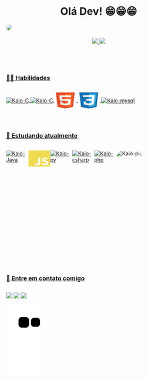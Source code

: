 <h1 align="center" >Olá Dev!  😁😁😁</h1> 

<div >
  <img  src="https://cdn.discordapp.com/attachments/899380831808811091/901093397115310140/1634907797269.png" style="border-radius: 20px;"> 
</div><br>

<div align="center">
  <a href="https://github.com/KaioGalvao">
  <img height="175em" src="https://github-readme-stats.vercel.app/api?username=KaioGalvao&show_icons=true&theme=dark&include_all_commits=true&count_private=true"/>
  <img height="175em" src="https://github-readme-stats.vercel.app/api/top-langs/?username=KaioGalvao&layout=compact&langs_count=7&theme=dark"/>
</div><br>
 
  

  
<h3><br><br> 👩‍💻 Habilidades<h3>
  
  ##
  
  <img  align="center" alt="Kaio-C" height="45" width="60" src="https://cdn.jsdelivr.net/gh/devicons/devicon/icons/figma/figma-original.svg" />
  <img align="center" alt="Kaio-C" height="45" width="60" src="https://cdn.jsdelivr.net/gh/devicons/devicon/icons/c/c-original.svg">
  <img align="center" alt="Kaio-HTML" height="45" width="60" src="https://raw.githubusercontent.com/devicons/devicon/master/icons/html5/html5-original.svg">
  <img align="center" alt="Kaio-CSS" height="45" width="60" src="https://raw.githubusercontent.com/devicons/devicon/master/icons/css3/css3-original.svg">
  <img align="center" alt="Kaio-mysql" height="60" width="90" src="https://cdn.jsdelivr.net/gh/devicons/devicon/icons/mysql/mysql-original-wordmark.svg">
  
  <h3><br><br>📘 Estudando atualmente<h3>
    
##
    
<div style="display: flex">
  
  <img align="center" alt="Kaio-Java" height="45" width="60" src="https://cdn.jsdelivr.net/gh/devicons/devicon/icons/java/java-original-wordmark.svg">
  <img align="center" alt="Kaio-Js" height="45" width="60" src="https://raw.githubusercontent.com/devicons/devicon/master/icons/javascript/javascript-plain.svg">
  <img align="center" alt="Kaio-py" height="45" width="60" src="https://cdn.jsdelivr.net/gh/devicons/devicon/icons/python/python-original.svg">
  <img align="center" alt="Kaio-csharp" height="45" width="60" src="https://cdn.jsdelivr.net/gh/devicons/devicon/icons/csharp/csharp-original.svg">
  <img align="center" alt="Kaio-php" height="45" width="60" src="https://cdn.jsdelivr.net/gh/devicons/devicon/icons/php/php-original.svg">
  <img align="right" alt="Kaio-pic" height="235" style="border-radius: 20px;" src="https://cdn.discordapp.com/attachments/899380831808811091/899471281223778334/5qtjof.gif">
</div><br><br>
  
##
  
  <h3><br><br>📲 Entre em contato comigo<h3>
    
##
  
 <div> 
  <a href="https://instagram.com/kaio_v_galvao" target="_blank"><img src="https://img.shields.io/badge/-Instagram-%23E4405F?style=for-the-badge&logo=instagram&logoColor=white" target="_blank"></a>
  <a href = "mailto:kaiovsagalvao@gmail.com"><img src="https://img.shields.io/badge/-Gmail-%23333?style=for-the-badge&logo=gmail&logoColor=white" target="_blank"></a>
  <a href = "https://linkedin.com/in/kaio-galvao"><img src="https://img.shields.io/badge/-LinkedIn-%230077B5?style=for-the-badge&logo=linkedin&logoColor=white" target="_blank"></a>
  
  ![Snake animation](https://github.com/KaioGalvao/KaioGalvao/blob/output/github-contribution-grid-snake.svg)
   
</div>

